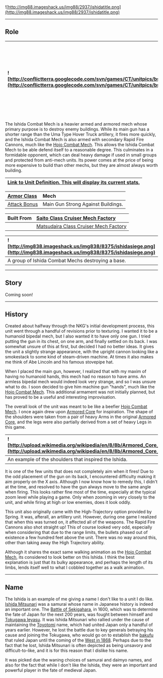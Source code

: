 ![http://img88.imageshack.us/img88/2937/ishidatitle.png](http://img88.imageshack.us/img88/2937/ishidatitle.png)


---


## Role ##

|![http://conflictterra.googlecode.com/svn/games/CT/unitpics/bsiegemech.png](http://conflictterra.googlecode.com/svn/games/CT/unitpics/bsiegemech.png)|Medium SM designed to take out enemy structures.  Armed with a heavy gun and two rapid fire cannons.|
|:----------------------------------------------------------------------------------------------------------------------------------------------------|:---------------------------------------------------------------------------------------------------|

The Ishida Combat Mech is a heavier armed and armored mech whose primary purpose is to destroy enemy buildings.  While its main gun has a shorter range than the Uma Type Hover Truck artillery, it fires more quickly, and the Ishida Combat Mech is also armed with secondary Rapid Fire Cannons, much like the [Hojo Combat Mech](http://code.google.com/p/conflictterra/wiki/NKGHojoCombatMech).  This allows the Ishida Combat Mech to be able defend itself to a reasonable degree.  This culminates in a formidable opponent, which can deal heavy damage if used in small groups and protected from anti-mech units.  Its power comes at the price of being more expensive to build than other mechs, but they are almost always worth building.

|[Link to Unit Definition.  This will display its current stats.](http://code.google.com/p/conflictterra/source/browse/games/CT/units/bsiegemech.lua)|
|:---------------------------------------------------------------------------------------------------------------------------------------------------|

|[Armor Class](http://code.google.com/p/conflictterra/wiki/ArmorSystem)|Mech|
|:---------------------------------------------------------------------|:---|
|[Attack Bonus](http://code.google.com/p/conflictterra/wiki/ArmorSystem)|Main Gun Strong Against Buildings.|

|Built From|[Saito Class Cruiser Mech Factory](http://code.google.com/p/conflictterra/wiki/NKGSaitoClassCruiser)|
|:---------|:---------------------------------------------------------------------------------------------------|
|  |[Matsudaira Class Cruiser Mech Factory](http://code.google.com/p/conflictterra/wiki/NKGMatsudairaClassCruiser)|

|![http://img838.imageshack.us/img838/8375/ishidasiege.png](http://img838.imageshack.us/img838/8375/ishidasiege.png)|
|:------------------------------------------------------------------------------------------------------------------|
|A group of Ishida Combat Mechs destroying a base.|


---


## Story ##
Coming soon!


---


## History ##
Created about halfway through the NKG's initial development process, this unit went through a handful of revisions prior to texturing.  I wanted it to be a humanoid bipedal mech, but I also wanted it to have only one gun.  I tried putting the gun in its chest, on one arm, and finally settled on its back.  I was somewhat unsure of this at first, but decided I had no better ideas.  It gives the unit a slightly strange appearance, with the upright cannon looking like a smokestack to some kind of steam-driven machine.  At times it also makes me think of Abe Lincoln and his famous stovepipe hat.

When I placed the main gun, however, I realized that with my maxim of having no humanoid hands, this mech had no reason to have arms.  An armless bipedal mech would indeed look very strange, and so I was unsure what to do.  I soon decided to give him machine gun "hands", much like the [Hojo Combat Mech](http://code.google.com/p/conflictterra/wiki/NKGHojoCombatMech).  This additional armament was not initially planned, but has proved to be a useful and interesting improvisation.

The overall look of the unit was meant to be like a beefier [Hojo Combat Mech](http://code.google.com/p/conflictterra/wiki/NKGHojoCombatMech).  I once again drew upon [Armored Core](http://en.wikipedia.org/wiki/Armored_core) for inspiration.  The shape of the shoulders were taken from a pair of heavy Arms in the original [Armored Core](http://en.wikipedia.org/wiki/Armored_Core_(video_game)), and the legs were also partially derived from a set of heavy Legs in this game.

|![http://upload.wikimedia.org/wikipedia/en/8/8b/Armored_Core_Project_Phantasma.jpg](http://upload.wikimedia.org/wikipedia/en/8/8b/Armored_Core_Project_Phantasma.jpg)|
|:--------------------------------------------------------------------------------------------------------------------------------------------------------------------|
|An example of the shoulders that inspired the Ishida.|

It is one of the few units that does not completely aim when it fires!  Due to the odd placement of the gun on its back, I encountered difficulty making it aim properly on the X axis.  Although I now know how to remedy this, I didn't at the time, and resolved to have the gun always move to the same angle when firing.  This looks rather fine most of the time, especially at the typical zoom level while playing a game.  Only when zooming in very closely to the unit, and while firing at high or low enemies, does it look oddly.

This unit also originally came with the High-Trajectory option provided by Spring.  It was, afterall, an artillery unit.  However, during one game I realized that when this was turned on, it affected all of the weapons.  The Rapid Fire Cannons also shot straight up!  This of course looked very odd, especially when considering that due to the range limits, the bullets phased out of existence a few hundred feet above the unit.  There was no way around this, other than taking away the High Trajectory ability.

Although it shares the exact same walking animation as the [Hojo Combat Mech](http://code.google.com/p/conflictterra/wiki/NKGHojoCombatMech), its considered to look better on this Ishida.  I think the best explanation is just that its bulky appearance, and perhaps the length of its limbs, lends itself well to what I cobbled together as a walk animation.


---


## Name ##
The Ishida is an example of me giving a name I don't like to a unit I do like.  [Ishida Mitsunari](http://en.wikipedia.org/wiki/Ishida_Mitsunari) was a samurai whose name in Japanese history is indeed an important one.  The [Battle of Sekigahara](http://en.wikipedia.org/wiki/Battle_of_Sekigahara), in 1600, which was to determine the fate of Japan for the next 200 years, was fought between himself and [Tokugawa Ieyasu](http://en.wikipedia.org/wiki/Tokugawa_Ieyasu).  It was Ishida Mitsunari who rallied under the cause of maintaining the [Toyotomi](http://en.wikipedia.org/wiki/Toyotomi_Hideyoshi) name, which had united Japan only a handful of years earlier.  However, he lost the battle due to key generals betraying his cause and joining the Tokugawa, who would go on to establish the [bakufu](http://en.wikipedia.org/wiki/Tokugawa_shogunate) that ruled Japan until the coming of the [West in 1868](http://en.wikipedia.org/wiki/Meiji_Restoration).  Perhaps due to the fact that he lost, Ishida Mitsunari is often depicted as being unsavory and difficult-to-like, and it is for this reason that I dislike his name.

It was picked due the waning choices of samurai and daimyo names, and also for the fact that while I don't like the Ishida, they were an important and powerful player in the fate of medieval Japan.